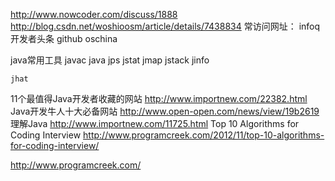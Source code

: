 http://www.nowcoder.com/discuss/1888
http://blog.csdn.net/woshioosm/article/details/7438834
常访问网址：
    infoq
    开发者头条
    github
    oschina

java常用工具
    javac
    java
    jps
    jstat
    jmap
    jstack
    jinfo

    jhat

11个最值得Java开发者收藏的网站 http://www.importnew.com/22382.html
Java开发牛人十大必备网站 http://www.open-open.com/news/view/19b2619
理解Java http://www.importnew.com/11725.html
Top 10 Algorithms for Coding Interview http://www.programcreek.com/2012/11/top-10-algorithms-for-coding-interview/

http://www.programcreek.com/